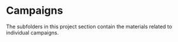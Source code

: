 # Campaigns

The subfolders in this project section contain the materials related to individual campaigns.